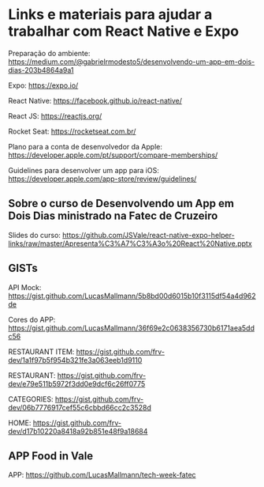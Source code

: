 # Links e materiais para ajudar a trabalhar com React Native e Expo

Preparação do ambiente: https://medium.com/@gabrielrmodesto5/desenvolvendo-um-app-em-dois-dias-203b4864a9a1

Expo: https://expo.io/

React Native: https://facebook.github.io/react-native/

React JS: https://reactjs.org/

Rocket Seat: https://rocketseat.com.br/

Plano para a conta de desenvolvedor da Apple: https://developer.apple.com/pt/support/compare-memberships/

Guidelines para desenvolver um app para iOS: https://developer.apple.com/app-store/review/guidelines/

## Sobre o curso de **Desenvolvendo um App em Dois Dias** ministrado na Fatec de Cruzeiro

Slides do curso: https://github.com/JSVale/react-native-expo-helper-links/raw/master/Apresenta%C3%A7%C3%A3o%20React%20Native.pptx

## GISTs

API Mock: https://gist.github.com/LucasMallmann/5b8bd00d6015b10f3115df54a4d962de

Cores do APP: https://gist.github.com/LucasMallmann/36f69e2c0638356730b6171aea5ddc56

RESTAURANT ITEM: https://gist.github.com/frv-dev/1a1f97b5f954b321fe3a063eeb1d9110

RESTAURANT: https://gist.github.com/frv-dev/e79e511b5972f3dd0e9dcf6c26ff0775

CATEGORIES: https://gist.github.com/frv-dev/06b7776917cef55c6cbbd66cc2c3528d

HOME: https://gist.github.com/frv-dev/d17b10220a8418a92b851e48f9a18684

## APP Food in Vale

APP: https://github.com/LucasMallmann/tech-week-fatec
